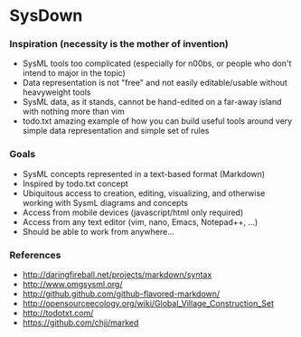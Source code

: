 SysDown
=======

### Inspiration (necessity is the mother of invention) ###

 * SysML tools too complicated (especially for n00bs, or people who don't intend to major in the topic)
 * Data representation is not "free" and not easily editable/usable without heavyweight tools
  * SysML data, as it stands, cannot be hand-edited on a far-away island with nothing more than vim
 * todo.txt amazing example of how you can build useful tools around very simple data representation and simple set of rules 
 
### Goals ###

 * SysML concepts represented in a text-based format (Markdown)
 * Inspired by todo.txt concept
 * Ubiquitous access to creation, editing, visualizing, and otherwise working with SysmL diagrams and concepts
  * Access from mobile devices (javascript/html only required)
  * Access from any text editor (vim, nano, Emacs, Notepad++, ...)
  * Should be able to work from anywhere... 
 
### References ###
 * http://daringfireball.net/projects/markdown/syntax
 * http://www.omgsysml.org/
 * http://github.github.com/github-flavored-markdown/
 * http://opensourceecology.org/wiki/Global_Village_Construction_Set
 * http://todotxt.com/
 * https://github.com/chjj/marked


